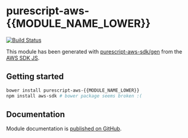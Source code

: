 # purescript-aws-{{MODULE_NAME_LOWER}}

[![Build Status](https://app.wercker.com/status/5909b9e96d1080804b17a28f72f87b6b/s/master)](https://app.wercker.com/project/byKey/5909b9e96d1080804b17a28f72f87b6b)

This module has been generated with [purescript-aws-sdk/gen](https://github.com/purescript-aws-sdk/gen) from the [AWS SDK JS](https://github.com/aws/aws-sdk-js).

## Getting started

```sh
bower install purescript-aws-{{MODULE_NAME_LOWER}}
npm install aws-sdk # bower package seems broken :(
```

## Documentation

Module documentation is [published on GitHub](https://github.com/purescript-aws-sdk/purescript-aws-{{MODULE_NAME_LOWER}}/tree/master/docs).
